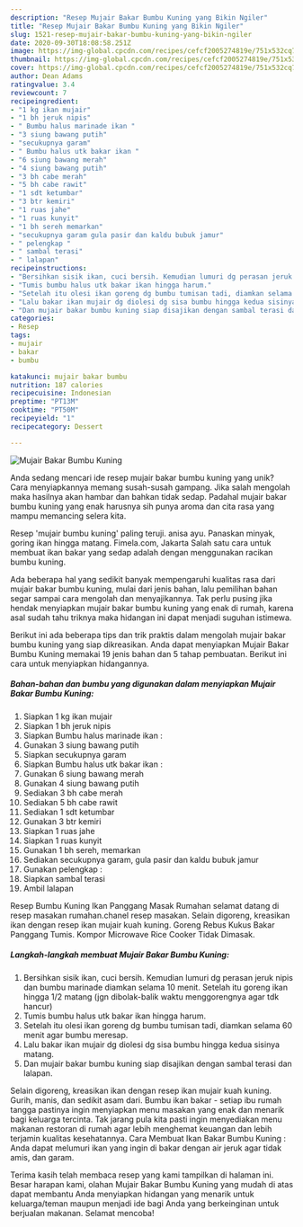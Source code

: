 ```yaml
---
description: "Resep Mujair Bakar Bumbu Kuning yang Bikin Ngiler"
title: "Resep Mujair Bakar Bumbu Kuning yang Bikin Ngiler"
slug: 1521-resep-mujair-bakar-bumbu-kuning-yang-bikin-ngiler
date: 2020-09-30T18:08:58.251Z
image: https://img-global.cpcdn.com/recipes/cefcf2005274819e/751x532cq70/mujair-bakar-bumbu-kuning-foto-resep-utama.jpg
thumbnail: https://img-global.cpcdn.com/recipes/cefcf2005274819e/751x532cq70/mujair-bakar-bumbu-kuning-foto-resep-utama.jpg
cover: https://img-global.cpcdn.com/recipes/cefcf2005274819e/751x532cq70/mujair-bakar-bumbu-kuning-foto-resep-utama.jpg
author: Dean Adams
ratingvalue: 3.4
reviewcount: 7
recipeingredient:
- "1 kg ikan mujair"
- "1 bh jeruk nipis"
- " Bumbu halus marinade ikan "
- "3 siung bawang putih"
- "secukupnya garam"
- " Bumbu halus utk bakar ikan "
- "6 siung bawang merah"
- "4 siung bawang putih"
- "3 bh cabe merah"
- "5 bh cabe rawit"
- "1 sdt ketumbar"
- "3 btr kemiri"
- "1 ruas jahe"
- "1 ruas kunyit"
- "1 bh sereh memarkan"
- "secukupnya garam gula pasir dan kaldu bubuk jamur"
- " pelengkap "
- " sambal terasi"
- " lalapan"
recipeinstructions:
- "Bersihkan sisik ikan, cuci bersih. Kemudian lumuri dg perasan jeruk nipis dan bumbu marinade diamkan selama 10 menit. Setelah itu goreng ikan hingga 1/2 matang (jgn dibolak-balik waktu menggorengnya agar tdk hancur)"
- "Tumis bumbu halus utk bakar ikan hingga harum."
- "Setelah itu olesi ikan goreng dg bumbu tumisan tadi, diamkan selama 60 menit agar bumbu meresap."
- "Lalu bakar ikan mujair dg diolesi dg sisa bumbu hingga kedua sisinya matang."
- "Dan mujair bakar bumbu kuning siap disajikan dengan sambal terasi dan lalapan."
categories:
- Resep
tags:
- mujair
- bakar
- bumbu

katakunci: mujair bakar bumbu 
nutrition: 187 calories
recipecuisine: Indonesian
preptime: "PT13M"
cooktime: "PT50M"
recipeyield: "1"
recipecategory: Dessert

---
```



![Mujair Bakar Bumbu Kuning](https://img-global.cpcdn.com/recipes/cefcf2005274819e/751x532cq70/mujair-bakar-bumbu-kuning-foto-resep-utama.jpg)

Anda sedang mencari ide resep mujair bakar bumbu kuning yang unik? Cara menyiapkannya memang susah-susah gampang. Jika salah mengolah maka hasilnya akan hambar dan bahkan tidak sedap. Padahal mujair bakar bumbu kuning yang enak harusnya sih punya aroma dan cita rasa yang mampu memancing selera kita.

Resep &#39;mujair bumbu kuning&#39; paling teruji. anisa ayu. Panaskan minyak, goring ikan hingga matang. Fimela.com, Jakarta Salah satu cara untuk membuat ikan bakar yang sedap adalah dengan menggunakan racikan bumbu kuning.

Ada beberapa hal yang sedikit banyak mempengaruhi kualitas rasa dari mujair bakar bumbu kuning, mulai dari jenis bahan, lalu pemilihan bahan segar sampai cara mengolah dan menyajikannya. Tak perlu pusing jika hendak menyiapkan mujair bakar bumbu kuning yang enak di rumah, karena asal sudah tahu triknya maka hidangan ini dapat menjadi suguhan istimewa.


Berikut ini ada beberapa tips dan trik praktis dalam mengolah mujair bakar bumbu kuning yang siap dikreasikan. Anda dapat menyiapkan Mujair Bakar Bumbu Kuning memakai 19 jenis bahan dan 5 tahap pembuatan. Berikut ini cara untuk menyiapkan hidangannya.

<!--inarticleads1-->

##### Bahan-bahan dan bumbu yang digunakan dalam menyiapkan Mujair Bakar Bumbu Kuning:

1. Siapkan 1 kg ikan mujair
1. Siapkan 1 bh jeruk nipis
1. Siapkan  Bumbu halus marinade ikan :
1. Gunakan 3 siung bawang putih
1. Siapkan secukupnya garam
1. Siapkan  Bumbu halus utk bakar ikan :
1. Gunakan 6 siung bawang merah
1. Gunakan 4 siung bawang putih
1. Sediakan 3 bh cabe merah
1. Sediakan 5 bh cabe rawit
1. Sediakan 1 sdt ketumbar
1. Gunakan 3 btr kemiri
1. Siapkan 1 ruas jahe
1. Siapkan 1 ruas kunyit
1. Gunakan 1 bh sereh, memarkan
1. Sediakan secukupnya garam, gula pasir dan kaldu bubuk jamur
1. Gunakan  pelengkap :
1. Siapkan  sambal terasi
1. Ambil  lalapan


Resep Bumbu Kuning Ikan Panggang Masak Rumahan selamat datang di resep masakan rumahan.chanel resep masakan. Selain digoreng, kreasikan ikan dengan resep ikan mujair kuah kuning. Goreng Rebus Kukus Bakar Panggang Tumis. Kompor Microwave Rice Cooker Tidak Dimasak. 

<!--inarticleads2-->

##### Langkah-langkah membuat Mujair Bakar Bumbu Kuning:

1. Bersihkan sisik ikan, cuci bersih. Kemudian lumuri dg perasan jeruk nipis dan bumbu marinade diamkan selama 10 menit. Setelah itu goreng ikan hingga 1/2 matang (jgn dibolak-balik waktu menggorengnya agar tdk hancur)
1. Tumis bumbu halus utk bakar ikan hingga harum.
1. Setelah itu olesi ikan goreng dg bumbu tumisan tadi, diamkan selama 60 menit agar bumbu meresap.
1. Lalu bakar ikan mujair dg diolesi dg sisa bumbu hingga kedua sisinya matang.
1. Dan mujair bakar bumbu kuning siap disajikan dengan sambal terasi dan lalapan.


Selain digoreng, kreasikan ikan dengan resep ikan mujair kuah kuning. Gurih, manis, dan sedikit asam dari. Bumbu ikan bakar - setiap ibu rumah tangga pastinya ingin menyiapkan menu masakan yang enak dan menarik bagi keluarga tercinta. Tak jarang pula kita pasti ingin menyediakan menu makanan restoran di rumah agar lebih menghemat keuangan dan lebih terjamin kualitas kesehatannya. Cara Membuat Ikan Bakar Bumbu Kuning : Anda dapat melumuri ikan yang ingin di bakar dengan air jeruk agar tidak amis, dan garam. 

Terima kasih telah membaca resep yang kami tampilkan di halaman ini. Besar harapan kami, olahan Mujair Bakar Bumbu Kuning yang mudah di atas dapat membantu Anda menyiapkan hidangan yang menarik untuk keluarga/teman maupun menjadi ide bagi Anda yang berkeinginan untuk berjualan makanan. Selamat mencoba!
